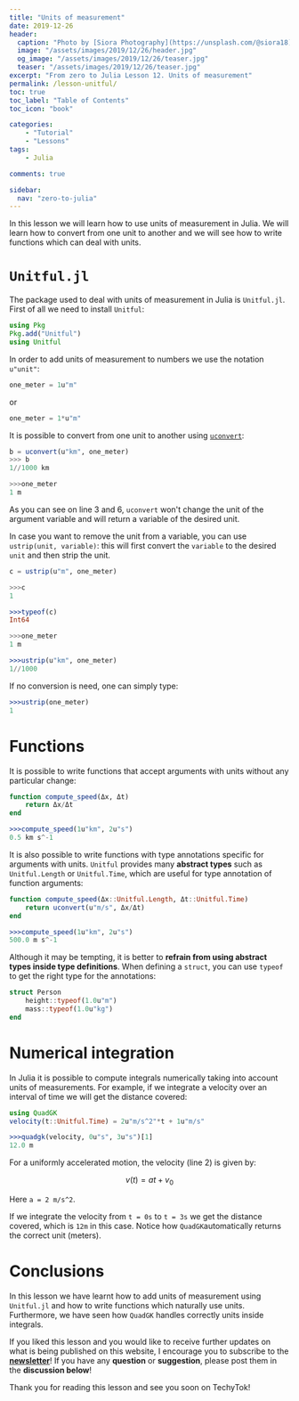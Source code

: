 ```yaml
---
title: "Units of measurement"
date: 2019-12-26
header:
  caption: "Photo by [Siora Photography](https://unsplash.com/@siora18) on [Unsplash](https://unsplash.com)"
  image: "/assets/images/2019/12/26/header.jpg"
  og_image: "/assets/images/2019/12/26/teaser.jpg"
  teaser: "/assets/images/2019/12/26/teaser.jpg"
excerpt: "From zero to Julia Lesson 12. Units of measurement"
permalink: /lesson-unitful/
toc: true
toc_label: "Table of Contents"
toc_icon: "book"

categories:
    - "Tutorial"
    - "Lessons"
tags:
    - Julia

comments: true

sidebar:
  nav: "zero-to-julia"
---
```


In this lesson we will learn how to use units of measurement in Julia. We will learn how to convert from one unit to another and we will see how to write functions which can deal with units.

# `Unitful.jl`

The package used to deal with units of measurement in Julia is `Unitful.jl`. First of all we need to install `Unitful`:

```julia
using Pkg
Pkg.add("Unitful")
using Unitful
```

In order to add units of measurement to numbers we use the notation `u"unit"`:

```julia
one_meter = 1u"m"
```

or 

```julia
one_meter = 1*u"m"
```

It is possible to convert from one unit to another using [`uconvert`](https://painterqubits.github.io/Unitful.jl/stable/conversion/):

```julia
b = uconvert(u"km", one_meter)
>>> b 
1//1000 km

>>>one_meter
1 m
```

As you can see on line 3 and 6, `uconvert` won't change the unit of the argument variable and will return a variable of the desired unit.

In case you want to remove the unit from a variable, you can use `ustrip(unit, variable)`: this will first convert the `variable` to the desired `unit` and then strip the unit.

```julia
c = ustrip(u"m", one_meter)

>>>c
1

>>>typeof(c)
Int64

>>>one_meter
1 m

>>>ustrip(u"km", one_meter)
1//1000
```

If no conversion is need, one can simply type:

```julia
>>>ustrip(one_meter)
1
```

# Functions

It is possible to write functions that accept arguments with units without any particular change:

```julia
function compute_speed(Δx, Δt)
    return Δx/Δt
end

>>>compute_speed(1u"km", 2u"s")
0.5 km s^-1
```

It is also possible to write functions with type annotations specific for arguments with units. `Unitful` provides many **abstract types** such as `Unitful.Length` or `Unitful.Time`, which are useful for type annotation of function arguments:

```julia
function compute_speed(Δx::Unitful.Length, Δt::Unitful.Time)
    return uconvert(u"m/s", Δx/Δt)
end

>>>compute_speed(1u"km", 2u"s")
500.0 m s^-1
```

Although it may be tempting, it is better to **refrain from using abstract types inside type definitions**. When defining a `struct`, you can use `typeof` to get the right type for the annotations: 

```julia
struct Person
    height::typeof(1.0u"m")
    mass::typeof(1.0u"kg")
end
```

# Numerical integration

In Julia it is possible to compute integrals numerically taking into account units of measurements. For example, if we integrate a velocity over an interval of time we will get the distance covered:

```julia
using QuadGK
velocity(t::Unitful.Time) = 2u"m/s^2"*t + 1u"m/s"

>>>quadgk(velocity, 0u"s", 3u"s")[1]
12.0 m
```

For a uniformly accelerated motion, the velocity (line 2) is given by:

$$ v(t)=a t + v_0$$

Here `a = 2 m/s^2`.

If we integrate the velocity from `t = 0s​`  to `t = 3s` we get the distance covered, which is `12m` in this case. Notice how `QuadGK`automatically returns the correct unit (meters). 


# Conclusions

In this lesson we have learnt how to add units of measurement using `Unitful.jl` and how to write functions which naturally use units. Furthermore, we have seen how `QuadGK` handles correctly units inside integrals.

If you liked this lesson and you would like to receive further updates on what is being published on this website, I encourage you to subscribe to the [**newsletter**]( https://techytok.com/newsletter/ )! If you have any **question** or **suggestion**, please post them in the **discussion below**!

Thank you for reading this lesson and see you soon on TechyTok!
